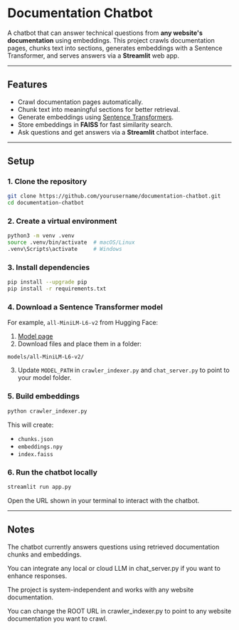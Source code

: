 # Documentation Chatbot

A chatbot that can answer technical questions from **any website's documentation** using embeddings.
This project crawls documentation pages, chunks text into sections, generates embeddings with a Sentence Transformer, and serves answers via a **Streamlit** web app.

---

## Features

* Crawl documentation pages automatically.
* Chunk text into meaningful sections for better retrieval.
* Generate embeddings using [Sentence Transformers](https://www.sbert.net/).
* Store embeddings in **FAISS** for fast similarity search.
* Ask questions and get answers via a **Streamlit** chatbot interface.

---

## Setup

### 1. Clone the repository

```bash
git clone https://github.com/yourusername/documentation-chatbot.git
cd documentation-chatbot
```

### 2. Create a virtual environment

```bash
python3 -m venv .venv
source .venv/bin/activate  # macOS/Linux
.venv\Scripts\activate     # Windows
```

### 3. Install dependencies

```bash
pip install --upgrade pip
pip install -r requirements.txt
```

### 4. Download a Sentence Transformer model

For example, `all-MiniLM-L6-v2` from Hugging Face:

1. [Model page](https://huggingface.co/sentence-transformers/all-MiniLM-L6-v2)
2. Download files and place them in a folder:

```
models/all-MiniLM-L6-v2/
```

3. Update `MODEL_PATH` in `crawler_indexer.py` and `chat_server.py` to point to your model folder.

### 5. Build embeddings

```bash
python crawler_indexer.py
```

This will create:

* `chunks.json`
* `embeddings.npy`
* `index.faiss`

### 6. Run the chatbot locally

```bash
streamlit run app.py
```

Open the URL shown in your terminal to interact with the chatbot.

---

## Notes

The chatbot currently answers questions using retrieved documentation chunks and embeddings.

You can integrate any local or cloud LLM in chat_server.py if you want to enhance responses.

The project is system-independent and works with any website documentation.

You can change the ROOT URL in crawler_indexer.py to point to any website documentation you want to crawl.
